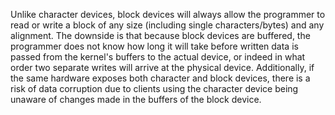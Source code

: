 Unlike character devices, block devices will always allow the programmer to read or write a block of any size (including single characters/bytes) and any alignment. The downside is that because block devices are buffered, the programmer does not know how long it will take before written data is passed from the kernel's buffers to the actual device, or indeed in what order two separate writes will arrive at the physical device. Additionally, if the same hardware exposes both character and block devices, there is a risk of data corruption due to clients using the character device being unaware of changes made in the buffers of the block device.
